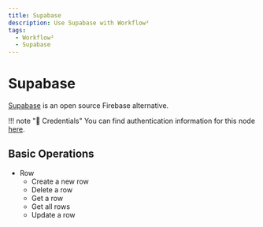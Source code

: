 ```yaml
---
title: Supabase
description: Use Supabase with Workflow²
tags:
  - Workflow²
  - Supabase
---
```

# Supabase

[Supabase](https://supabase.com/) is an open source Firebase alternative.

!!! note "🔑 Credentials"
    You can find authentication information for this node [here](/workflow/integrations/credentials/supabase/).


## Basic Operations

* Row
    * Create a new row
    * Delete a row
    * Get a row
    * Get all rows
    * Update a row
